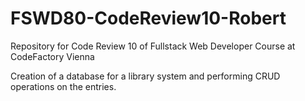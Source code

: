 # FSWD80-CodeReview10-Robert
Repository for Code Review 10 of Fullstack Web Developer Course at CodeFactory Vienna

Creation of a database for a library system and performing CRUD operations on the entries.
